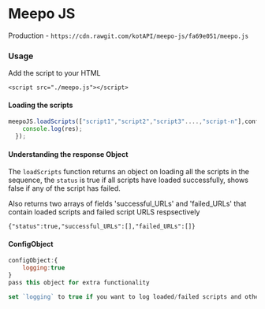 # Meepo JS

Production - `https://cdn.rawgit.com/kotAPI/meepo-js/fa69e051/meepo.js`


### Usage

Add the script to your HTML
```
<script src="./meepo.js"></script>
```

#### Loading the scripts 
```javascript
meepoJS.loadScripts(["script1","script2","script3"....,"script-n"],configObject).then(res => {
    console.log(res);
  });
```

#### Understanding the response Object

The `loadScripts` function returns an object on loading all the scripts in the sequence,
the `status` is true if all scripts have loaded successfully, shows false if any of the script has failed.

Also returns two arrays of fields 'successful_URLs' and 'failed_URLs' that contain loaded scripts and failed script URLS respsectively

```
{"status":true,"successful_URLs":[],"failed_URLs":[]}
```

#### ConfigObject

```javascript
configObject:{
	logging:true
}
pass this object for extra functionality

set `logging` to true if you want to log loaded/failed scripts and other extra information.

```